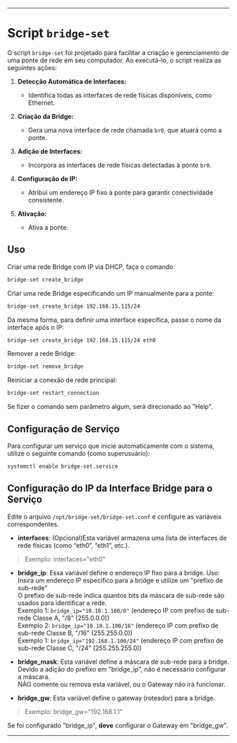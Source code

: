  

---

# Script `bridge-set`

O script `bridge-set` foi projetado para facilitar a criação e gerenciamento de uma ponte de rede em seu computador. Ao executá-lo, o script realiza as seguintes ações:

1. **Detecção Automática de Interfaces:**
   - Identifica todas as interfaces de rede físicas disponíveis, como Ethernet.

2. **Criação da Bridge:**
   - Gera uma nova interface de rede chamada `br0`, que atuará como a ponte.

3. **Adição de Interfaces:**
   - Incorpora as interfaces de rede físicas detectadas à ponte `br0`.

4. **Configuração de IP:**
   - Atribui um endereço IP fixo à ponte para garantir conectividade consistente.

5. **Ativação:**
   - Ativa a ponte.

## Uso

Criar uma rede Bridge com IP via DHCP, faça o comando:

```bash
bridge-set create_bridge
```

Criar uma rede Bridge especificando um IP manualmente para a ponte:

```bash
bridge-set create_bridge 192.168.15.115/24
```

Da mesma forma, para definir uma interface específica, passe o nome da interface após o IP:

```bash
bridge-set create_bridge 192.168.15.115/24 eth0
```

Remover a rede Bridge:

```bash
bridge-set remove_bridge
```

Reiniciar a conexão de rede principal:

```bash
bridge-set restart_connection
```
Se fizer o comando sem parâmetro algum, será direcionado ao "Help".

## Configuração de Serviço

Para configurar um serviço que inicie automaticamente com o sistema, utilize o seguinte comando (como superusuário):

```bash
systemctl enable bridge-set.service
```

## Configuração do IP da Interface Bridge para o Serviço

Edite o arquivo `/opt/bridge-set/bridge-set.conf` e configure as variáveis correspondentes.  

- **interfaces**: (Opcional)Esta variável armazena uma lista de interfaces de rede físicas (como “eth0”, “eth1”, etc.).  
 
>Exemplo: interfaces="eth0"  

- **bridge_ip**: Essa variável define o endereço IP fixo para a bridge.
Uso: Insira um endereço IP específico para a bridge e utilize um "prefixo de sub-rede"  
O prefixo de sub-rede indica quantos bits da máscara de sub-rede são usados para identificar a rede.  
Exemplo 1: `bridge_ip="10.10.1.100/8"` (endereço IP com prefixo de sub-rede Classe A, "/8" (255.0.0.0))  
Exemplo 2: `bridge_ip="10.10.1.100/16"` (endereço IP com prefixo de sub-rede Classe B, "/16" (255.255.0.0))  
Exemplo 1: `bridge_ip="192.168.1.100/24"` (endereço IP com prefixo de sub-rede Classe C, "/24" (255.255.255.0))  

- **bridge_mask**: Esta variável define a máscara de sub-rede para a bridge.  
Devido a adição do prefixo em "bridge_ip", não é necessário configurar a máscara.  
NÃO comente ou remova esta variável, ou o Gateway não irá funcionar.  

- **bridge_gw**: Esta variável define o gateway (roteador) para a bridge.  

>Exemplo: bridge_gw="192.168.1.1"  

Se foi configurado "bridge_ip", **deve** configurar o Gateway em "bridge_gw".  

---
